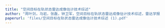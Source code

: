 ```yaml
---
title: "空间目标在轨状态雷达成像估计技术综述"
author: "周叶剑，马岩，张磊，钟卫军，空间目标在轨状态雷达成像估计技术综述，雷达学报，2021, 10(4): 607–621."
paperurl: 'files/空间目标在轨状态雷达成像估计技术综述 (1).pdf'
---
```

